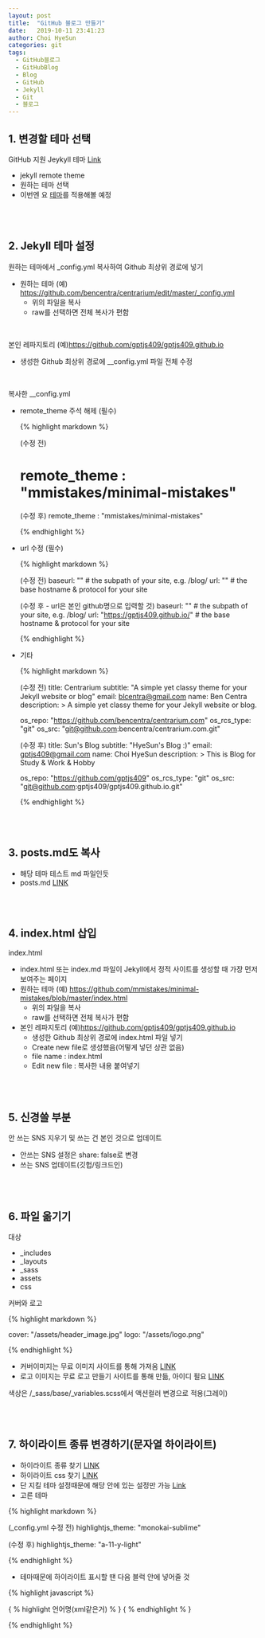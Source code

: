 ```yaml
---
layout: post
title:  "GitHub 블로그 만들기"
date:   2019-10-11 23:41:23
author: Choi HyeSun
categories: git
tags:
  - GitHub블로그
  - GitHubBlog
  - Blog
  - GitHub
  - Jekyll
  - Git
  - 블로그
---
```


<link rel="stylesheet" href="{{ site.highlightjs_theme }}">
 
## 1. 변경할 테마 선택

GitHub 지원 Jeykyll 테마 [Link](https://github.com/topics/jekyll-theme)
- jekyll remote theme
- 원하는 테마 선택
- 이번엔 요 [테마](http://bencentra.com/centrarium/typography/)를 적용해볼 예정
<br>
<br>

## 2. Jekyll 테마 설정

원하는 테마에서 _config.yml 복사하여 Github 최상위 경로에 넣기
- 원하는 테마 (예) https://github.com/bencentra/centrarium/edit/master/_config.yml
  - 위의 파일을 복사
  - raw를 선택하면 전체 복사가 편함
  
<br>

본인 레파지토리 (예)https://github.com/gptjs409/gptjs409.github.io
- 생성한 Github 최상위 경로에 __config.yml 파일 전체 수정

<br>

복사한 __config.yml
- remote_theme 주석 해제 (필수)

  {% highlight markdown %}
  
  (수정 전)
  # remote_theme           : "mmistakes/minimal-mistakes"
  
  (수정 후)
  remote_theme           : "mmistakes/minimal-mistakes"
  
  {% endhighlight %}
  
- url 수정 (필수)

  {% highlight markdown %}
  
  (수정 전)
  baseurl: "" # the subpath of your site, e.g. /blog/
  url: "" # the base hostname & protocol for your site
  
  (수정 후 - url은 본인 github명으로 입력할 것)
  baseurl: "" # the subpath of your site, e.g. /blog/
  url: "https://gptjs409.github.io/" # the base hostname & protocol for your site
  
  {% endhighlight %}
  
- 기타

  {% highlight markdown %}
  
  (수정 전)
  title: Centrarium
  subtitle: "A simple yet classy theme for your Jekyll website or blog"
  email: blcentra@gmail.com
  name: Ben Centra
  description: >
    A simple yet classy theme for your Jekyll website or blog.
  
  os_repo: "https://github.com/bencentra/centrarium.com"
  os_rcs_type: "git"
  os_src: "git@github.com:bencentra/centrarium.com.git"
  
  (수정 후)
  title: Sun's Blog
  subtitle: "HyeSun's Blog :)"
  email: gptjs409@gmail.com
  name: Choi HyeSun
  description: >
    This is Blog for Study & Work & Hobby
    
  os_repo: "https://github.com/gptjs409"
  os_rcs_type: "git"
  os_src: "git@github.com:gptjs409/gptjs409.github.io.git"
  
  {% endhighlight %}

<br>
<br>

## 3. posts.md도 복사
- 해당 테마 테스트 md 파일인듯
- posts.md [LINK](https://github.com/gptjs409/gptjs409.github.io/blob/master/posts.md)

<br>
<br>

## 4. index.html 삽입

index.html
- index.html 또는 index.md 파일이 Jekyll에서 정적 사이트를 생성할 때 가장 먼저 보여주는 페이지
- 원하는 테마 (예) https://github.com/mmistakes/minimal-mistakes/blob/master/index.html
  - 위의 파일을 복사
  - raw를 선택하면 전체 복사가 편함
- 본인 레파지토리 (예)https://github.com/gptjs409/gptjs409.github.io
  - 생성한 Github 최상위 경로에 index.html 파일 넣기
  - Create new file로 생성했음(어떻게 넣던 상관 없음)
  - file name : index.html
  - Edit new file : 복사한 내용 붙여넣기

<br>
<br>

## 5. 신경쓸 부분
안 쓰는 SNS 지우기 및 쓰는 건 본인 것으로 업데이트
- 안쓰는 SNS 설정은 share: false로 변경
- 쓰는 SNS 업데이트(깃헙/링크드인)

<br>
<br>

## 6. 파일 옮기기
대상
- \_includes
- \_layouts
- \_sass
- assets
- css

커버와 로고

{% highlight markdown %}

cover: "/assets/header_image.jpg"
logo: "/assets/logo.png"

{% endhighlight %}

- 커버이미지는 무료 이미지 사이트를 통해 가져옴 [LINK](https://pixabay.com/ko/photos/%EA%B3%A0%EC%96%91%EC%9D%B4-%EB%8B%AC%EC%BD%A4%ED%95%9C-%EA%B7%80%EC%97%AC%EC%9A%B4-%EC%88%99%EC%B7%A8-4436152/)
- 로고 이미지는 무료 로고 만들기 사이트를 통해 만듦, 아이디 필요 [LINK](https://www.miricanvas.com/design)

색상은 /\_sass/base/\_variables.scss에서 액션컬러 변경으로 적용(그레이) 

<br>
<br>

## 7. 하이라이트 종류 변경하기(문자열 하이라이트)

- 하이라이트 종류 찾기 [LINK](https://highlightjs.org/static/demo/)
- 하이라이트 css 찾기 [LINK](https://github.com/highlightjs/highlight.js/tree/master/src/styles)
- 단 지킬 테마 설정때문에 해당 안에 있는 설정만 가능 [Link](https://cdnjs.com/libraries/highlight.js/)
- 고른 테마

{% highlight markdown %}

(_config.yml 수정 전)
highlightjs_theme: "monokai-sublime"

(수정 후)
highlightjs_theme: "a-11-y-light"

{% endhighlight %}

- 테마때문에 하이라이트 표시할 땐 다음 블럭 안에 넣어줄 것

{% highlight javascript %}

{ % highlight 언어명(xml같은거) % }
{ % endhighlight % }

{% endhighlight %}

